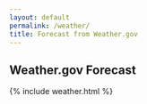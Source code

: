 ```yaml
---
layout: default
permalink: /weather/
title: Forecast from Weather.gov
---
```

## Weather.gov Forecast
{% include weather.html %}
